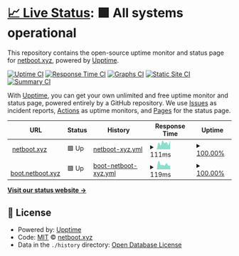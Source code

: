 # [📈 Live Status](https://status.netboot.xyz): <!--live status--> **🟩 All systems operational**

This repository contains the open-source uptime monitor and status page for [netboot.xyz](https://netboot.xyz), powered by [Upptime](https://github.com/upptime/upptime).

[![Uptime CI](https://github.com/netbootxyz/status/workflows/Uptime%20CI/badge.svg)](https://github.com/netbootxyz/status/actions?query=workflow%3A%22Uptime+CI%22)
[![Response Time CI](https://github.com/netbootxyz/status/workflows/Response%20Time%20CI/badge.svg)](https://github.com/netbootxyz/status/actions?query=workflow%3A%22Response+Time+CI%22)
[![Graphs CI](https://github.com/netbootxyz/status/workflows/Graphs%20CI/badge.svg)](https://github.com/netbootxyz/status/actions?query=workflow%3A%22Graphs+CI%22)
[![Static Site CI](https://github.com/netbootxyz/status/workflows/Static%20Site%20CI/badge.svg)](https://github.com/netbootxyz/status/actions?query=workflow%3A%22Static+Site+CI%22)
[![Summary CI](https://github.com/netbootxyz/status/workflows/Summary%20CI/badge.svg)](https://github.com/netbootxyz/status/actions?query=workflow%3A%22Summary+CI%22)

With [Upptime](https://upptime.js.org), you can get your own unlimited and free uptime monitor and status page, powered entirely by a GitHub repository. We use [Issues](https://github.com/netbootxyz/status/issues) as incident reports, [Actions](https://github.com/netbootxyz/status/actions) as uptime monitors, and [Pages](https://status.netboot.xyz) for the status page.

<!--start: status pages-->
<!-- This summary is generated by Upptime (https://github.com/upptime/upptime) -->
<!-- Do not edit this manually, your changes will be overwritten -->
<!-- prettier-ignore -->
| URL | Status | History | Response Time | Uptime |
| --- | ------ | ------- | ------------- | ------ |
| <img alt="" src="https://favicons.githubusercontent.com/netboot.xyz" height="13"> [netboot.xyz](https://netboot.xyz) | 🟩 Up | [netboot-xyz.yml](https://github.com/netbootxyz/status/commits/HEAD/history/netboot-xyz.yml) | <details><summary><img alt="Response time graph" src="./graphs/netboot-xyz/response-time-week.png" height="20"> 111ms</summary><br><a href="https://status.netboot.xyz/history/netboot-xyz"><img alt="Response time 121" src="https://img.shields.io/endpoint?url=https%3A%2F%2Fraw.githubusercontent.com%2Fnetbootxyz%2Fstatus%2FHEAD%2Fapi%2Fnetboot-xyz%2Fresponse-time.json"></a><br><a href="https://status.netboot.xyz/history/netboot-xyz"><img alt="24-hour response time 87" src="https://img.shields.io/endpoint?url=https%3A%2F%2Fraw.githubusercontent.com%2Fnetbootxyz%2Fstatus%2FHEAD%2Fapi%2Fnetboot-xyz%2Fresponse-time-day.json"></a><br><a href="https://status.netboot.xyz/history/netboot-xyz"><img alt="7-day response time 111" src="https://img.shields.io/endpoint?url=https%3A%2F%2Fraw.githubusercontent.com%2Fnetbootxyz%2Fstatus%2FHEAD%2Fapi%2Fnetboot-xyz%2Fresponse-time-week.json"></a><br><a href="https://status.netboot.xyz/history/netboot-xyz"><img alt="30-day response time 118" src="https://img.shields.io/endpoint?url=https%3A%2F%2Fraw.githubusercontent.com%2Fnetbootxyz%2Fstatus%2FHEAD%2Fapi%2Fnetboot-xyz%2Fresponse-time-month.json"></a><br><a href="https://status.netboot.xyz/history/netboot-xyz"><img alt="1-year response time 121" src="https://img.shields.io/endpoint?url=https%3A%2F%2Fraw.githubusercontent.com%2Fnetbootxyz%2Fstatus%2FHEAD%2Fapi%2Fnetboot-xyz%2Fresponse-time-year.json"></a></details> | <details><summary><a href="https://status.netboot.xyz/history/netboot-xyz">100.00%</a></summary><a href="https://status.netboot.xyz/history/netboot-xyz"><img alt="All-time uptime 100.00%" src="https://img.shields.io/endpoint?url=https%3A%2F%2Fraw.githubusercontent.com%2Fnetbootxyz%2Fstatus%2FHEAD%2Fapi%2Fnetboot-xyz%2Fuptime.json"></a><br><a href="https://status.netboot.xyz/history/netboot-xyz"><img alt="24-hour uptime 100.00%" src="https://img.shields.io/endpoint?url=https%3A%2F%2Fraw.githubusercontent.com%2Fnetbootxyz%2Fstatus%2FHEAD%2Fapi%2Fnetboot-xyz%2Fuptime-day.json"></a><br><a href="https://status.netboot.xyz/history/netboot-xyz"><img alt="7-day uptime 100.00%" src="https://img.shields.io/endpoint?url=https%3A%2F%2Fraw.githubusercontent.com%2Fnetbootxyz%2Fstatus%2FHEAD%2Fapi%2Fnetboot-xyz%2Fuptime-week.json"></a><br><a href="https://status.netboot.xyz/history/netboot-xyz"><img alt="30-day uptime 100.00%" src="https://img.shields.io/endpoint?url=https%3A%2F%2Fraw.githubusercontent.com%2Fnetbootxyz%2Fstatus%2FHEAD%2Fapi%2Fnetboot-xyz%2Fuptime-month.json"></a><br><a href="https://status.netboot.xyz/history/netboot-xyz"><img alt="1-year uptime 100.00%" src="https://img.shields.io/endpoint?url=https%3A%2F%2Fraw.githubusercontent.com%2Fnetbootxyz%2Fstatus%2FHEAD%2Fapi%2Fnetboot-xyz%2Fuptime-year.json"></a></details>
| <img alt="" src="https://favicons.githubusercontent.com/boot.netboot.xyz" height="13"> [boot.netboot.xyz](https://boot.netboot.xyz) | 🟩 Up | [boot-netboot-xyz.yml](https://github.com/netbootxyz/status/commits/HEAD/history/boot-netboot-xyz.yml) | <details><summary><img alt="Response time graph" src="./graphs/boot-netboot-xyz/response-time-week.png" height="20"> 119ms</summary><br><a href="https://status.netboot.xyz/history/boot-netboot-xyz"><img alt="Response time 155" src="https://img.shields.io/endpoint?url=https%3A%2F%2Fraw.githubusercontent.com%2Fnetbootxyz%2Fstatus%2FHEAD%2Fapi%2Fboot-netboot-xyz%2Fresponse-time.json"></a><br><a href="https://status.netboot.xyz/history/boot-netboot-xyz"><img alt="24-hour response time 119" src="https://img.shields.io/endpoint?url=https%3A%2F%2Fraw.githubusercontent.com%2Fnetbootxyz%2Fstatus%2FHEAD%2Fapi%2Fboot-netboot-xyz%2Fresponse-time-day.json"></a><br><a href="https://status.netboot.xyz/history/boot-netboot-xyz"><img alt="7-day response time 119" src="https://img.shields.io/endpoint?url=https%3A%2F%2Fraw.githubusercontent.com%2Fnetbootxyz%2Fstatus%2FHEAD%2Fapi%2Fboot-netboot-xyz%2Fresponse-time-week.json"></a><br><a href="https://status.netboot.xyz/history/boot-netboot-xyz"><img alt="30-day response time 127" src="https://img.shields.io/endpoint?url=https%3A%2F%2Fraw.githubusercontent.com%2Fnetbootxyz%2Fstatus%2FHEAD%2Fapi%2Fboot-netboot-xyz%2Fresponse-time-month.json"></a><br><a href="https://status.netboot.xyz/history/boot-netboot-xyz"><img alt="1-year response time 156" src="https://img.shields.io/endpoint?url=https%3A%2F%2Fraw.githubusercontent.com%2Fnetbootxyz%2Fstatus%2FHEAD%2Fapi%2Fboot-netboot-xyz%2Fresponse-time-year.json"></a></details> | <details><summary><a href="https://status.netboot.xyz/history/boot-netboot-xyz">100.00%</a></summary><a href="https://status.netboot.xyz/history/boot-netboot-xyz"><img alt="All-time uptime 100.00%" src="https://img.shields.io/endpoint?url=https%3A%2F%2Fraw.githubusercontent.com%2Fnetbootxyz%2Fstatus%2FHEAD%2Fapi%2Fboot-netboot-xyz%2Fuptime.json"></a><br><a href="https://status.netboot.xyz/history/boot-netboot-xyz"><img alt="24-hour uptime 100.00%" src="https://img.shields.io/endpoint?url=https%3A%2F%2Fraw.githubusercontent.com%2Fnetbootxyz%2Fstatus%2FHEAD%2Fapi%2Fboot-netboot-xyz%2Fuptime-day.json"></a><br><a href="https://status.netboot.xyz/history/boot-netboot-xyz"><img alt="7-day uptime 100.00%" src="https://img.shields.io/endpoint?url=https%3A%2F%2Fraw.githubusercontent.com%2Fnetbootxyz%2Fstatus%2FHEAD%2Fapi%2Fboot-netboot-xyz%2Fuptime-week.json"></a><br><a href="https://status.netboot.xyz/history/boot-netboot-xyz"><img alt="30-day uptime 100.00%" src="https://img.shields.io/endpoint?url=https%3A%2F%2Fraw.githubusercontent.com%2Fnetbootxyz%2Fstatus%2FHEAD%2Fapi%2Fboot-netboot-xyz%2Fuptime-month.json"></a><br><a href="https://status.netboot.xyz/history/boot-netboot-xyz"><img alt="1-year uptime 100.00%" src="https://img.shields.io/endpoint?url=https%3A%2F%2Fraw.githubusercontent.com%2Fnetbootxyz%2Fstatus%2FHEAD%2Fapi%2Fboot-netboot-xyz%2Fuptime-year.json"></a></details>

<!--end: status pages-->

[**Visit our status website →**](https://status.netboot.xyz)

## 📄 License

- Powered by: [Upptime](https://github.com/upptime/upptime)
- Code: [MIT](./LICENSE) © [netboot.xyz](https://netboot.xyz)
- Data in the `./history` directory: [Open Database License](https://opendatacommons.org/licenses/odbl/1-0/)
